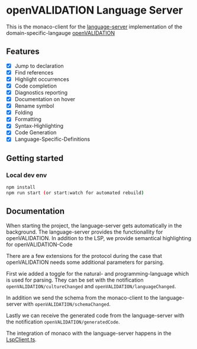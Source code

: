 # openVALIDATION Language Server

This is the monaco-client for the [language-server](https://microsoft.github.io/language-server-protocol/) implementation of the domain-specific-langauge [openVALIDATION](https://github.com/openvalidation/openvalidation)

## Features

- [x] Jump to declaration
- [x] Find references
- [x] Highlight occurrences
- [x] Code completion
- [x] Diagnostics reporting
- [x] Documentation on hover
- [x] Rename symbol
- [x] Folding
- [x] Formatting
- [x] Syntax-Highlighting
- [x] Code Generation
- [x] Language-Specific-Definitions

## Getting started

### Local dev env

```sh
npm install
npm run start (or start:watch for automated rebuild)
```

## Documentation

When starting the project, the language-server gets automatically in the background.
The language-server provides the functionallity for openVALIDATION.
In addition to the LSP, we provide semantical highlighting for openVALIDATION-Code

There are a few extensions for the protocol during the case that openVALIDATION needs some additional parameters for parsing.

First wie added a toggle for the natural- and programming-language which is used for parsing.
They can be set with the notification `openVALIDATION/cultureChanged` and `openVALIDATION/languageChanged`.

In addition we send the schema from the monaco-client to the language-server with `openVALIDATION/schemaChanged`.

Lastly we can receive the generated code from the language-server with the notification `openVALIDATION/generatedCode`.

The integration of monaco with the language-server happens in the [LspClient.ts](https://github.com/NLueg/monaco-ov/blob/master/src/client/LspClient.ts).
